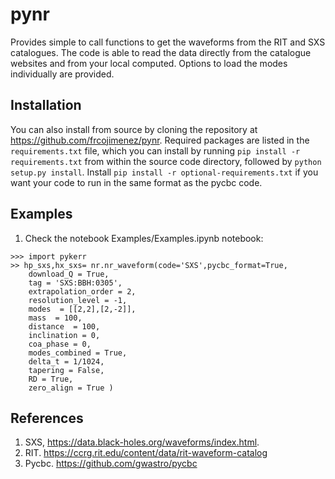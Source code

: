 # pynr
Provides simple to call functions to get the waveforms from the RIT and SXS catalogues. The code is able to read the data directly from the catalogue websites and from your local computed. Options to load the modes individually are provided.

## Installation

You can also install from source by cloning the repository at https://github.com/frcojimenez/pynr. Required packages are listed in the `requirements.txt` file, which you can install by running `pip install -r requirements.txt` from within the source code directory, followed by `python setup.py install`. Install  `pip install -r optional-requirements.txt` if you want your code to run in the same format as the pycbc code. 

## Examples

 1. Check the notebook Examples/Examples.ipynb notebook:

```
>>> import pykerr
>> hp_sxs,hx_sxs= nr.nr_waveform(code='SXS',pycbc_format=True,
    download_Q = True,
    tag = 'SXS:BBH:0305',
    extrapolation_order = 2,
    resolution_level = -1,
    modes  = [[2,2],[2,-2]],
    mass  = 100,
    distance  = 100,
    inclination = 0,
    coa_phase = 0,
    modes_combined = True,
    delta_t = 1/1024,
    tapering = False,
    RD = True,
    zero_align = True )
```

## References

1. SXS, https://data.black-holes.org/waveforms/index.html.
2. RIT. https://ccrg.rit.edu/content/data/rit-waveform-catalog
3. Pycbc. https://github.com/gwastro/pycbc
